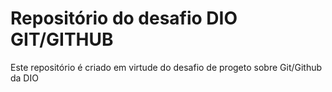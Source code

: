 # Repositório do desafio DIO GIT/GITHUB
Este repositório é criado em virtude do desafio de progeto sobre Git/Github da DIO
